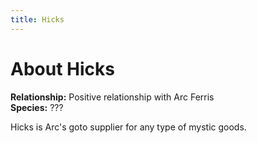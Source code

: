 ```yaml
---
title: Hicks
---
```


# About Hicks

**Relationship:** Positive relationship with Arc Ferris<br />
**Species:** ???

Hicks is Arc's goto supplier for any type of mystic goods.
